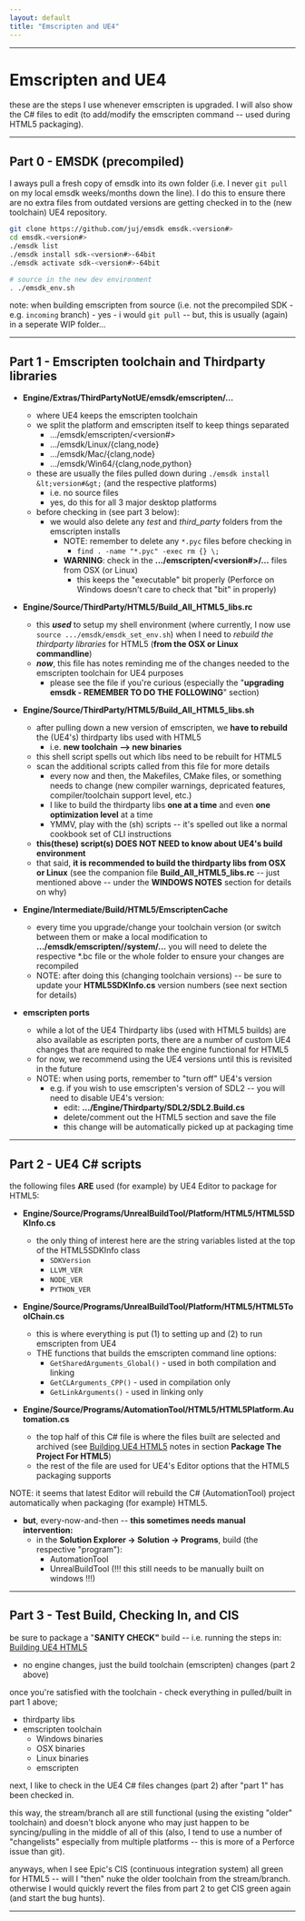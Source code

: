 ```yaml
---
layout: default
title: "Emscripten and UE4"
---
```


* * *
# Emscripten and UE4

these are the steps I use whenever emscripten is upgraded.  I will also show the C#
files to edit (to add/modify the emscripten command -- used during HTML5 packaging).


* * *
## Part 0 - EMSDK (precompiled)

I aways pull a fresh copy of emsdk into its own folder (i.e. I never `git pull` on my local emsdk weeks/months down the line).
I do this to ensure there are no extra files from outdated versions are getting checked in to the (new toolchain) UE4 repository.

```sh
git clone https://github.com/juj/emsdk emsdk.<version#>
cd emsdk.<version#>
./emsdk list
./emsdk install sdk-<version#>-64bit
./emsdk activate sdk-<version#>-64bit

# source in the new dev environment
. ./emsdk_env.sh
```

note: when building emscripten from source
(i.e. not the precompiled SDK - e.g. `incoming` branch) - yes - i would `git pull` -- but,
this is usually (again) in a seperate WIP folder...

* * *
## Part 1 - Emscripten toolchain and Thirdparty libraries

- **Engine/Extras/ThirdPartyNotUE/emsdk/emscripten/...**
	- where UE4 keeps the emscripten toolchain
	- we split the platform and emscripten itself to keep things separated
		- .../emsdk/emscripten/&lt;version#&gt;
		- .../emsdk/Linux/{clang,node}
		- .../emsdk/Mac/{clang,node}
		- .../emsdk/Win64/{clang,node,python}
	- these are usually the files pulled down during `./emsdk install &lt;version#&gt;` (and the respective platforms)
		- i.e. no source files
		- yes, do this for all 3 major desktop platforms
	- before checking in (see part 3 below):
		- we would also delete any *test* and *third_party* folders from the emscripten installs
			- NOTE: remember to delete any `*.pyc` files before checking in
				- `find . -name "*.pyc" -exec rm {} \;`
			- **WARNING**: check in the **.../emscripten/&lt;version#&gt;/...** files from OSX (or Linux)
				- this keeps the "executable" bit properly (Perforce on Windows doesn't care to check that "bit" in properly)


- **Engine/Source/ThirdParty/HTML5/Build_All_HTML5_libs.rc**
	- this **_used_** to setup my shell environment (where currently, I now use `source .../emsdk/emsdk_set_env.sh`)
	when I need to _rebuild the thirdparty libraries_ for HTML5 (**from the OSX or Linux commandline**)
	- **_now_**, this file has notes reminding me of the changes needed to the emscripten toolchain for UE4 purposes
		- please see the file if you're curious (especially the "**upgrading emsdk - REMEMBER TO DO THE FOLLOWING**" section)


- **Engine/Source/ThirdParty/HTML5/Build_All_HTML5_libs.sh**
	- after pulling down a new version of emscripten, we **have to rebuild** the (UE4's) thirdparty libs used with HTML5
		- i.e. **new toolchain --> new binaries**
	- this shell script spells out which libs need to be rebuilt for HTML5
	- scan the additional scripts called from this file for more details
		- every now and then, the Makefiles, CMake files, or something needs to change
		(new compiler warnings, depricated features, compiler/toolchain support level, etc.)
		- I like to build the thirdparty libs **one at a time** and even **one optimization level** at a time
		- YMMV, play with the (sh) scripts -- it's spelled out like a normal cookbook set of CLI instructions
	- **this(these) script(s) DOES NOT NEED to know about UE4's build environment**
	- that said, **it is recommended to build the thirdparty libs from OSX or Linux** (see the companion
	file **Build_All_HTML5_libs.rc** -- just mentioned above -- under the **WINDOWS NOTES** section for details on why)


- **Engine/Intermediate/Build/HTML5/EmscriptenCache**
	- every time you upgrade/change your toolchain version (or switch between them or make a local modification
	to **.../emsdk/emscripten/<version>/system/...** you will need to delete the respective *.bc file or the
	whole folder to ensure your changes are recompiled
	- NOTE: after doing this (changing toolchain versions) -- be sure to update your **HTML5SDKInfo.cs**
	version numbers (see next section for details)


- **emscripten ports**
	- while a lot of the UE4 Thirdparty libs (used with HTML5 builds) are also available as escripten ports,
	there are a number of custom UE4 changes that are required to make the engine functional for HTML5
	- for now, we recommend using the UE4 versions until this is revisited in the future
	- NOTE: when using ports, remember to "turn off" UE4's version
		- e.g. if you wish to use emscripten's version of SDL2 -- you will need to disable UE4's version:
			- edit: **.../Engine/Thirdparty/SDL2/SDL2.Build.cs**
			- delete/comment out the HTML5 section and save the file
			- this change will be automatically picked up at packaging time


* * *
## Part 2 - UE4 C# scripts

the following files **ARE** used (for example) by UE4 Editor to package for HTML5:
- **Engine/Source/Programs/UnrealBuildTool/Platform/HTML5/HTML5SDKInfo.cs**
	- the only thing of interest here are the string variables listed at the top of the HTML5SDKInfo class
		- `SDKVersion`
		- `LLVM_VER`
		- `NODE_VER`
		- `PYTHON_VER`

- **Engine/Source/Programs/UnrealBuildTool/Platform/HTML5/HTML5ToolChain.cs**
	- this is where everything is put (1) to setting up and (2) to run emscripten from UE4
	- THE functions that builds the emscripten command line options:
		- `GetSharedArguments_Global()` - used in both compilation and linking
		- `GetCLArguments_CPP()` - used in compilation only
		- `GetLinkArguments()` - used in linking only

- **Engine/Source/Programs/AutomationTool/HTML5/HTML5Platform.Automation.cs**
	- the top half of this C# file is where the files built are selected and archived
	(see [Building UE4 HTML5](README.0.building.UE4.HTML5.md) notes in section **Package The Project For HTML5**)
	- the rest of the file are used for UE4's Editor options that the HTML5 packaging supports


NOTE: it seems that latest Editor will rebuild the C# (AutomationTool) project automatically when packaging (for example) HTML5.
- **but**, every-now-and-then -- **this sometimes needs manual intervention:**
	- in the **Solution Explorer -> Solution -> Programs**, build (the respective "program"):
		- AutomationTool
		- UnrealBuildTool (!!! this still needs to be manually built on windows !!!)


* * *
## Part 3 - Test Build, Checking In, and CIS

be sure to package a "**SANITY CHECK"** build -- i.e. running the steps in: [Building UE4 HTML5](README.0.building.UE4.HTML5.md)
- no engine changes, just the build toolchain (emscripten) changes (part 2 above)

once you're satisfied with the toolchain - check everything in pulled/built in part 1 above;
- thirdparty libs
- emscripten toolchain
	- Windows binaries
	- OSX binaries
	- Linux binaries
	- emscripten

next, I like to check in the UE4 C# files changes (part 2) after "part 1" has been checked in.

this way, the stream/branch all are still functional (using the existing "older" toolchain) and
doesn't block anyone who may just happen to be syncing/pulling in the middle of all of this
(also, I tend to use a number of "changelists" especially from multiple platforms -- this is
more of a Perforce issue than git).

anyways, when I see Epic's CIS (continuous integration system) all green for HTML5 -- will
I "then" nuke the older toolchain from the stream/branch.  otherwise I would quickly revert
the files from part 2 to get CIS green again (and start the bug hunts).

* * *
